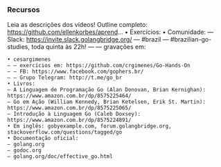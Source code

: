### Recursos

Leia as descrições dos vídeos!
    Outline completo: https://github.com/ellenkorbes/aprend...
    • Exercícios:
    • Comunidade:
    — Slack: https://invite.slack.golangbridge.org/
    — #brazil
    — #brazilian-go-studies, toda quinta às 22h!
    — — gravações em:   

    • cesargimenes  
    — — exercícios em: https://github.com/crgimenes/Go-Hands-On
    — — FB: https://www.facebook.com/gophers.br/
    — — Grupo Telegram: http://t.me/go_br
    • Livros:
    — A Linguagem de Programação Go (Alan Donovan, Brian Kernighan): https://www.amazon.com.br/dp/8575225464/
    — Go em Ação (William Kennedy, Brian Ketelsen, Erik St. Martin): https://www.amazon.com.br/dp/8575225065/
    — Introdução à Linguagem Go (Caleb Doxsey): https://www.amazon.com.br/dp/8575224891/
    • Em inglês: gobyexample.com, forum.golangbridge.org, stackoverflow.com/questions/tagged/go
    • Documentação oficial:
    — golang.org
    — godoc.org
    — golang.org/doc/effective_go.html